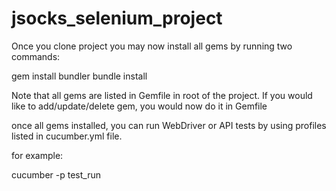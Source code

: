 # jsocks_selenium_project

Once you clone project you may now install all gems by running two commands:

gem install bundler
bundle install

Note that all gems are listed in Gemfile in root of the project. If you would like to add/update/delete gem, you would now do it in Gemfile

once all gems installed, you can run WebDriver or API tests by using profiles listed in cucumber.yml file.

for example:

cucumber -p test_run